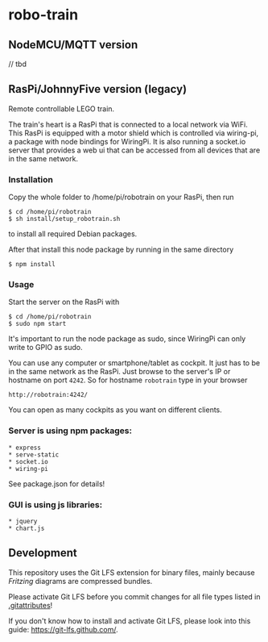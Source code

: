 # robo-train

## NodeMCU/MQTT version

// tbd


## RasPi/JohnnyFive version (legacy)

Remote controllable LEGO train.

The train's heart is a RasPi that is connected to a local network via WiFi. This RasPi is equipped with a motor shield which is controlled via wiring-pi, a package with node bindings for WiringPi. It is also running a socket.io server that provides a web ui that can be accessed from all devices that are in the same network.

### Installation

Copy the whole folder to /home/pi/robotrain on your RasPi, then run
```
$ cd /home/pi/robotrain
$ sh install/setup_robotrain.sh
```
to install all required Debian packages.

After that install this node package by running in the same directory
```
$ npm install
```

### Usage

Start the server on the RasPi with
```
$ cd /home/pi/robotrain
$ sudo npm start
```
It's important to run the node package as sudo, since WiringPi can only write to GPIO as sudo.

You can use any computer or smartphone/tablet as cockpit. It just has to be in the same network as the RasPi.
Just browse to the server's IP or hostname on port ```4242```. So for hostname ```robotrain``` type in your browser
```
http://robotrain:4242/
```
You can open as many cockpits as you want on different clients.

### Server is using npm packages:
    * express
    * serve-static
    * socket.io
    * wiring-pi
See package.json for details!

### GUI is using js libraries:
    * jquery
    * chart.js

## Development

This repository uses the Git LFS extension for binary files, mainly because _Fritzing_ diagrams are compressed bundles.

Please activate Git LFS before you commit changes for all file types listed in [.gitattributes](.gitattrbiutes)!

If you don't know how to install and activate Git LFS, please look into this guide: https://git-lfs.github.com/.